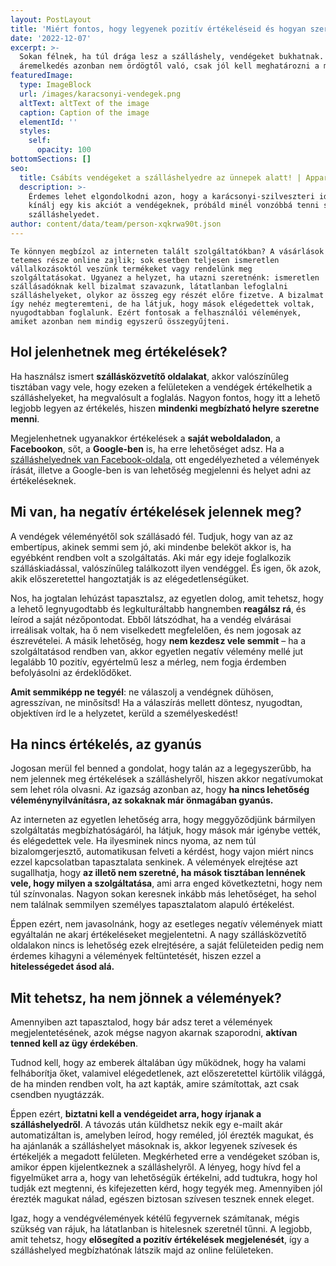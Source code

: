```yaml
---
layout: PostLayout
title: 'Miért fontos, hogy legyenek pozitív értékeléseid és hogyan szerezd be őket?'
date: '2022-12-07'
excerpt: >-
  Sokan félnek, ha túl drága lesz a szálláshely, vendégeket bukhatnak. Az
  áremelkedés azonban nem ördögtől való, csak jól kell meghatározni a mértékét.
featuredImage:
  type: ImageBlock
  url: /images/karacsonyi-vendegek.png
  altText: altText of the image
  caption: Caption of the image
  elementId: ''
  styles:
    self:
      opacity: 100
bottomSections: []
seo:
  title: Csábíts vendégeket a szálláshelyedre az ünnepek alatt! | Appartman Blog
  description: >-
    Érdemes lehet elgondolkodni azon, hogy a karácsonyi-szilveszteri időszakra
    kínálj egy kis akciót a vendégeknek, próbáld minél vonzóbbá tenni számukra a
    szálláshelyedet. 
author: content/data/team/person-xqkrwa90t.json
---
```

`Te könnyen megbízol az interneten talált szolgáltatókban? A vásárlások tetemes része online zajlik; sok esetben teljesen ismeretlen vállalkozásoktól veszünk termékeket vagy rendelünk meg szolgáltatásokat. Ugyanez a helyzet, ha utazni szeretnénk: ismeretlen szállásadóknak kell bizalmat szavazunk, látatlanban lefoglalni szálláshelyeket, olykor az összeg egy részét előre fizetve. A bizalmat így nehéz megteremteni, de ha látjuk, hogy mások elégedettek voltak, nyugodtabban foglalunk. Ezért fontosak a felhasználói vélemények, amiket azonban nem mindig egyszerű összegyűjteni.`

## Hol jelenhetnek meg értékelések?

Ha használsz ismert **szállásközvetítő oldalakat**, akkor valószínűleg tisztában vagy vele, hogy ezeken a felületeken a vendégek értékelhetik a szálláshelyeket, ha megvalósult a foglalás. Nagyon fontos, hogy itt a lehető legjobb legyen az értékelés, hiszen **mindenki megbízható helyre szeretne menni**.

Megjelenhetnek ugyanakkor értékelések a **saját weboldaladon**, a **Facebookon**, sőt, a **Google-ben** is, ha erre lehetőséget adsz. Ha a [szálláshelyednek van Facebook-oldala](https://appartman.hu/blog/vendeghaz-vendegszerzes-facebookrol/), ott engedélyezheted a vélemények írását, illetve a Google-ben is van lehetőség megjelenni és helyet adni az értékeléseknek.

## Mi van, ha negatív értékelések jelennek meg?

A vendégek véleményétől sok szállásadó fél. Tudjuk, hogy van az az embertípus, akinek semmi sem jó, aki mindenbe beleköt akkor is, ha egyébként rendben volt a szolgáltatás. Aki már egy ideje foglalkozik szálláskiadással, valószínűleg találkozott ilyen vendéggel. És igen, ők azok, akik előszeretettel hangoztatják is az elégedetlenségüket.

Nos, ha jogtalan lehúzást tapasztalsz, az egyetlen dolog, amit tehetsz, hogy a lehető legnyugodtabb és legkulturáltabb hangnemben **reagálsz rá**, és leírod a saját nézőpontodat. Ebből látszódhat, ha a vendég elvárásai irreálisak voltak, ha ő nem viselkedett megfelelően, és nem jogosak az észrevételei. A másik lehetőség, hogy **nem kezdesz vele semmit** – ha a szolgáltatásod rendben van, akkor egyetlen negatív vélemény mellé jut legalább 10 pozitív, egyértelmű lesz a mérleg, nem fogja érdemben befolyásolni az érdeklődőket.

**Amit semmiképp ne tegyél**: ne válaszolj a vendégnek dühösen, agresszívan, ne minősítsd! Ha a válaszírás mellett döntesz, nyugodtan, objektíven írd le a helyzetet, kerüld a személyeskedést!

## Ha nincs értékelés, az gyanús

Jogosan merül fel benned a gondolat, hogy talán az a legegyszerűbb, ha nem jelennek meg értékelések a szálláshelyről, hiszen akkor negatívumokat sem lehet róla olvasni. Az igazság azonban az, hogy **ha nincs lehetőség véleménynyilvánításra, az sokaknak már önmagában gyanús.**

Az interneten az egyetlen lehetőség arra, hogy meggyőződjünk bármilyen szolgáltatás megbízhatóságáról, ha látjuk, hogy mások már igénybe vették, és elégedettek vele. Ha ilyesminek nincs nyoma, az nem túl bizalomgerjesztő, automatikusan felveti a kérdést, hogy vajon miért nincs ezzel kapcsolatban tapasztalata senkinek. A vélemények elrejtése azt sugallhatja, hogy **az illető nem szeretné, ha mások tisztában lennének vele, hogy milyen a szolgáltatása**, ami arra enged következtetni, hogy nem túl színvonalas. Nagyon sokan keresnek inkább más lehetőséget, ha sehol nem találnak semmilyen személyes tapasztalatom alapuló értékelést.

Éppen ezért, nem javasolnánk, hogy az esetleges negatív vélemények miatt egyáltalán ne akarj értékeléseket megjelentetni. A nagy szállásközvetítő oldalakon nincs is lehetőség ezek elrejtésére, a saját felületeiden pedig nem érdemes kihagyni a vélemények feltüntetését, hiszen ezzel a **hitelességedet ásod alá.**

## Mit tehetsz, ha nem jönnek a vélemények?

Amennyiben azt tapasztalod, hogy bár adsz teret a vélemények megjelentetésének, azok mégse nagyon akarnak szaporodni, **aktívan tenned kell az ügy érdekében**.

Tudnod kell, hogy az emberek általában úgy működnek, hogy ha valami felháborítja őket, valamivel elégedetlenek, azt előszeretettel kürtölik világgá, de ha minden rendben volt, ha azt kapták, amire számítottak, azt csak csendben nyugtázzák.

Éppen ezért, **biztatni kell a vendégeidet arra, hogy írjanak a szálláshelyedről**. A távozás után küldhetsz nekik egy e-mailt akár automatizáltan is, amelyben leírod, hogy reméled, jól érezték magukat, és ha ajánlanák a szálláshelyet másoknak is, akkor legyenek szívesek és értékeljék a megadott felületen. Megkérheted erre a vendégeket szóban is, amikor éppen kijelentkeznek a szálláshelyről. A lényeg, hogy hívd fel a figyelmüket arra a, hogy van lehetőségük értékelni, add tudtukra, hogy hol tudják ezt megtenni, és kifejezetten kérd, hogy tegyék meg. Amennyiben jól érezték magukat nálad, egészen biztosan szívesen tesznek ennek eleget.

Igaz, hogy a vendégvélemények kétélű fegyvernek számítanak, mégis szükség van rájuk, ha látatlanban is hitelesnek szeretnél tűnni. A legjobb, amit tehetsz, hogy **elősegíted a pozitív értékelések megjelenését**, így a szálláshelyed megbízhatónak látszik majd az online felületeken.
